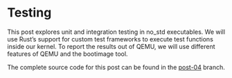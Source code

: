 # Testing

This post explores unit and integration testing in no_std executables. We will use Rust’s support for custom test frameworks to execute test functions inside our kernel. To report the results out of QEMU, we will use different features of QEMU and the bootimage tool.

The complete source code for this post can be found in the [post-04](https://github.com/phil-opp/blog_os/tree/post-04) branch.
